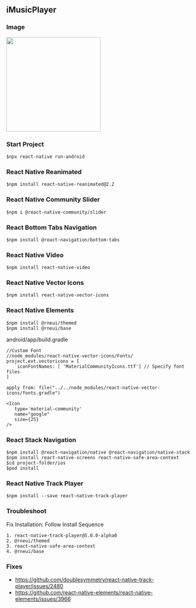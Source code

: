 ## iMusicPlayer
### Image
<img src="https://github.com/pollyolly/iMusicPlayer/blob/main/imusic_player" width=250 />

### Start Project
```
$npx react-native run-android
```
### React Native Reanimated
```
$npm install react-native-reanimated@2.2
```
### React Native Community Slider
```
$npm i @react-native-community/slider
```
### React Bottom Tabs Navigation
```
$npm install @react-navigation/bottom-tabs
```
### React Native Video
```
$npm install react-native-video
```
### React Native Vector Icons
```
$npm install react-native-vector-icons
```
### React Native Elements
```
$npm install @rneui/themed
$npm install @rneui/base
```
android/app/build.gradle
```
//Custom Font
//node_modules/react-native-vector-icons/Fonts/
project.ext.vectoricons = [
    iconFontNames: [ 'MaterialCommunityIcons.ttf'] // Specify font files
]

apply from: file("../../node_modules/react-native-vector-icons/fonts.gradle")
```
```
<Icon
   type='material-community'
   name="google"
   size={25}
/>
```
### React Stack Navigation
```
$npm install @react-navigation/native @react-navigation/native-stack
$npm install react-native-screens react-native-safe-area-context
$cd project-folder/ios
$pod install
```
### React Native Track Player
```
$npm install --save react-native-track-player
```

### Troubleshoot
Fix Installation: Follow Install Sequence
```
1. react-native-track-player@5.0.0-alpha0
2. @rneui/themed
3. react-native-safe-area-context
4. @rneui/base
```
### Fixes
- https://github.com/doublesymmetry/react-native-track-player/issues/2480
- https://github.com/react-native-elements/react-native-elements/issues/3966

